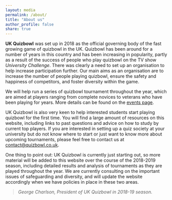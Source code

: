 ```yaml
---
layout: media
permalink: /about/
title: "About us"
author_profile: false
share: true
---
```


**UK Quizbowl** was set up in 2018 as the official governing body of the fast growing game of quizbowl in the UK. Quizbowl has been around for a number of years in this country and has been increasing in popularity, partly as a result of the success of people who play quizbowl on the TV show *University Challenge*. There was clearly a need to set up an organisation to help increase participation further. Our main aims as an organisation are to increase the number of people playing quizbowl, ensure the safety and happiness of competitors, and foster diversity within the game.  

We will help run a series of quizbowl tournament throughout the year, which are aimed at players ranging from complete novices to veterans who have been playing for years. More details can be found on the [events page](https://quizbowl.co.uk/events/). 

UK Quizbowl is also very keen to help interested students start playing quizbowl for the first time. You will find a large amount of resources on this website, including links to past questions and advice on how to study by current top players. If you are interested in setting up a quiz society at your university but do not know where to start or just want to know more about upcoming tournaments, please feel free to contact us at <contact@quizbowl.co.uk>. 

One thing to point out: UK Quizbowl is currently just starting out, so more material will be added to this website over the course of the 2018-2019 season, including detailed results and analysis of tournaments as they are played throughout the year. We are currently consulting on the important issues of safeguarding and diversity, and will update the website accordingly when we have policies in place in these two areas. 

> <cite>George Charlson, *President of UK Quizbowl in 2018-19 season*.</cite>

<!--
#### The committee

Elections for committee positions will take place soon. Currently two positions have been filled.

+ **President:** George Charlson, Oxford University [insert picture of me looking as normal as possible here]

	<img src="{{ site.url }}{{ site.baseurl }}/assets/images/georgec.jpg" alt="">

	*George started playing quizbowl in 2009 at Oxford and has been participating regularly in quiz events since 2014. He is currently doing a DPhil in Economics at Oxford, where he is currently squad captain for the Oxford University Quiz Society.*

+ **Treasurer:**
	Daoud Jackson, no affiliation [insert picture of Daoud] [text for Daoud to write]

+ ...
-->